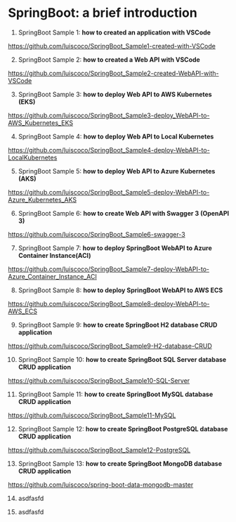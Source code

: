 # SpringBoot: a brief introduction

1. SpringBoot Sample 1: **how to created an application with VSCode**

https://github.com/luiscoco/SpringBoot_Sample1-created-with-VSCode

2. SpringBoot Sample 2: **how to created a Web API with VSCode**

https://github.com/luiscoco/SpringBoot_Sample2-created-WebAPI-with-VSCode

3. SpringBoot Sample 3: **how to deploy Web API to AWS Kubernetes (EKS)**

https://github.com/luiscoco/SpringBoot_Sample3-deploy_WebAPI-to-AWS_Kubernetes_EKS

4. SpringBoot Sample 4: **how to deploy Web API to Local Kubernetes**

https://github.com/luiscoco/SpringBoot_Sample4-deploy-WebAPI-to-LocalKubernetes

5. SpringBoot Sample 5: **how to  deploy Web API to Azure Kubernetes (AKS)**

https://github.com/luiscoco/SpringBoot_Sample5-deploy-WebAPI-to-Azure_Kubernetes_AKS

6. SpringBoot Sample 6: **how to create Web API with Swagger 3 (OpenAPI 3)**

https://github.com/luiscoco/SpringBoot_Sample6-swagger-3

7. SpringBoot Sample 7: **how to deploy SpringBoot WebAPI to Azure Container Instance(ACI)**

https://github.com/luiscoco/SpringBoot_Sample7-deploy-WebAPI-to-Azure_Container_Instance_ACI

8. SpringBoot Sample 8: **how to deploy SpringBoot WebAPI to AWS ECS**

https://github.com/luiscoco/SpringBoot_Sample8-deploy-WebAPI-to-AWS_ECS

9.  SpringBoot Sample 9: **how to create SpringBoot H2 database CRUD application**

https://github.com/luiscoco/SpringBoot_Sample9-H2-database-CRUD

10. SpringBoot Sample 10: **how to create SpringBoot SQL Server database CRUD application**

https://github.com/luiscoco/SpringBoot_Sample10-SQL-Server

11. SpringBoot Sample 11: **how to create SpringBoot MySQL database CRUD application**

https://github.com/luiscoco/SpringBoot_Sample11-MySQL

12. SpringBoot Sample 12: **how to create SpringBoot PostgreSQL database CRUD application**

https://github.com/luiscoco/SpringBoot_Sample12-PostgreSQL

13. SpringBoot Sample 13: **how to create SpringBoot MongoDB database CRUD application**

https://github.com/luiscoco/spring-boot-data-mongodb-master

14. asdfasfd



15. asdfasfd


